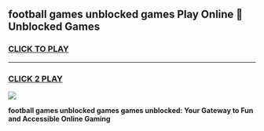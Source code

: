 
## football games unblocked games Play Online 👋 Unblocked Games
<h3>
<a href="https://premium.freeplayer.one?title=football_games_unblocked_games&ref=19F">CLICK TO PLAY</a></h3>
<hr>

<h3>
<a href="https://premium.freeplayer.one?title=football_games_unblocked_games&ref=19F">CLICK 2 PLAY</a>
  
</h3>

<a href="https://premium.freeplayer.one?title=football_games_unblocked_games&ref=19F"><img src="https://clearcache.store/games.png"></a>


**football games unblocked games games unblocked: Your Gateway to Fun and Accessible Online Gaming**
